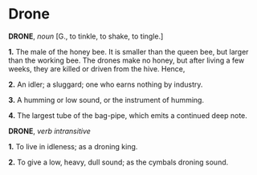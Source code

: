 # Drone

**DRONE**, _noun_ \[G., to tinkle, to shake, to tingle.\]

**1.** The male of the honey bee. It is smaller than the queen bee, but larger than the working bee. The drones make no honey, but after living a few weeks, they are killed or driven from the hive. Hence,

**2.** An idler; a sluggard; one who earns nothing by industry.

**3.** A humming or low sound, or the instrument of humming.

**4.** The largest tube of the bag-pipe, which emits a continued deep note.

**DRONE**, _verb intransitive_

**1.** To live in idleness; as a droning king.

**2.** To give a low, heavy, dull sound; as the cymbals droning sound.